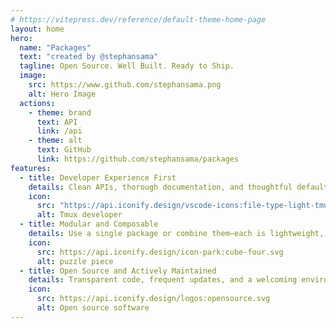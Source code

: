 ```yaml
---
# https://vitepress.dev/reference/default-theme-home-page
layout: home
hero:
  name: "Packages"
  text: "created by @stephansama"
  tagline: Open Source. Well Built. Ready to Ship.
  image:
    src: https://www.github.com/stephansama.png
    alt: Hero Image
  actions:
    - theme: brand
      text: API
      link: /api
    - theme: alt
      text: GitHub
      link: https://github.com/stephansama/packages
features:
  - title: Developer Experience First
    details: Clean APIs, thorough documentation, and thoughtful defaults mean you can start building right away.
    icon:
      src: "https://api.iconify.design/vscode-icons:file-type-light-tmux.svg"
      alt: Tmux developer
  - title: Modular and Composable
    details: Use a single package or combine them—each is lightweight, independent, and plays well with others.
    icon:
      src: https://api.iconify.design/icon-park:cube-four.svg
      alt: puzzle piece
  - title: Open Source and Actively Maintained
    details: Transparent code, frequent updates, and a welcoming environment for contributions.
    icon:
      src: https://api.iconify.design/logos:opensource.svg
      alt: Open source software
---
```

